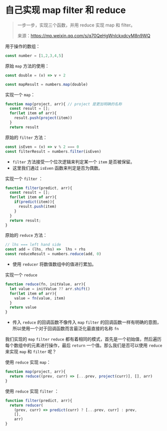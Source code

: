 # 自己实现 map filter 和 reduce

> 一步一步，实现三个函数，并用 reduce 实现 map 和 filter。
>
> 来源：https://mp.weixin.qq.com/s/q70QeHgWnlckxdcyM8n9WQ



用于操作的数组：

```js
const number = [1,2,3,4,5]
```



原始 `map` 方法的使用：

```js
const double = (v) => v + 2

const mapResult = numbers.map(double)
```



实现一个 `map`：

```js
function map(project, arr){ // project 是更加明确的名称
  const result = [];
  for(let item of arr){
    result.push(project(item))
  }
  return result
```



原始的 `filter` 方法：

```js
const isEven = (v) => v % 2 === 0
const filterResult = numbers.filter(isEven)
```

- `filter` 方法接受一个位次逻辑来判定某一个 `item` 是否被保留。
- 这里我们通过 `isEven` 函数来判定是否为偶数。



实现一个 `filter` ：

```js
function filter(predict, arr){
  const result = [];
  for(let item of arr){
    if(predict(item)){
      result.push(item)
    }
  }
  return result;
}
```



原始的 `reduce` 方法：

```js
// lhs === left hand side
const add = (lhs, rhs) =>  lhs + rhs
const reduceResult = numbers.reduce(add, 0)
```

- 使用 `reducer` 将数值数组中的值进行累加。



实现一个 `reduce`

```js
function reduce(fn, initValue, arr){
  let value = initValue ?? arr.shift()
  for(let item of arr){
    value = fn(value, item)
  }
  return value
}
```

- 传入 `reduce` 的回调函数不像传入 `map` `filter` 的回调函数一样有明确的意图，所以使用一个对于回调函数而言最泛化最直接的名称 `fn`



我们实现的 `map` `filter` `reduce` 都有着相同的模式，首先是一个初始值，然后遍历每个数组中的元素进行操作，最后 `return` 一个值。那么我们是否可以使用 `reduce` 来实现 `map` 和 `filter` 呢？



使用 `reduce` 实现 `map`：

```js
function map(project, arr){
  return reduce((prev, curr) => [...prev, project(curr)], [], arr)
}
```



使用 `reduce` 实现 `filter` ：

```js
function filter(predict, arr){
  return reducer(
    (prev, curr) => predict(curr) ? [...prev, curr] : prev,
    [],
    arr)
}
```

